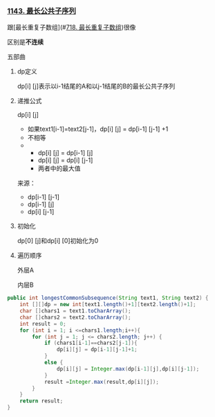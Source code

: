 ### [1143. 最长公共子序列](https://leetcode-cn.com/problems/longest-common-subsequence/)

跟[最长重复子数组](#[718. 最长重复子数组](https://leetcode-cn.com/problems/maximum-length-of-repeated-subarray/))很像

区别是**不连续**

五部曲

1. dp定义

   dp[i] [j]表示以i-1结尾的A和以j-1结尾的B的最长公共子序列

2. 递推公式

   dp[i] [j]

   - 如果text1[i-1]=text2[j-1]，dp[i] [j] = dp[i-1] [j-1] +1
   - 不相等
   - - dp[i] [j] = dp[i-1] [j] 
     - dp[i] [j] = dp[i] [j-1] 
     - 两者中的最大值

   

   来源：

   - dp[i-1] [j-1]
   - dp[i-1] [j] 
   - dp[i] [j-1] 

   

3. 初始化

   dp[0] [j]和dp[i] [0]初始化为0

4. 遍历顺序

   外层A

   内层B

```java
public int longestCommonSubsequence(String text1, String text2) {
    int [][]dp = new int[text1.length()+1][text2.length()+1];
    char []chars1 = text1.toCharArray();
    char []chars2 = text2.toCharArray();
    int result = 0;
    for (int i = 1; i <=chars1.length;i++){
        for (int j = 1; j <= chars2.length; j++) {
            if (chars1[i-1]==chars2[j-1]){
                dp[i][j] = dp[i-1][j-1]+1;
            }
            else {
                dp[i][j] = Integer.max(dp[i-1][j],dp[i][j-1]);
            }
            result =Integer.max(result,dp[i][j]);
        }
    }
    return result;
}
```





